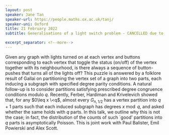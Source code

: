 ```yaml
---
layout: post
speaker: Jane Tan
speaker-url: https://people.maths.ox.ac.uk/tanj/
speaker-uni: Oxford
title: 21 February 2022
subtitle: Generalisations of a light switch problem - CANCELLED due to bad weather

excerpt_separator: <!--more-->
---
```



Given any graph with lights turned on at each vertex and buttons corresponding to each vertex that toggle the status (on/off) of the vertex together with its neighbourhood, is there always a sequence of button-pushes that turns all of the lights off? This puzzle is answered by a folklore result of Gallai on partitioning the vertex set of a graph into two parts, each inducing a subgraph with specified degree parity conditions. A natural follow-up is to consider partitions satisfying prescribed degree congruence conditions modulo $q$. Recently, Ferber, Hardiman and Krivelevich showed that, for any $0\leq x \<q$, almost every $G_{n,1/2}$ has a vertex partition into $q+1$ parts such that each induced subgraph has degrees $x \bmod q$, and asked whether the same holds with $q$ parts. In this talk, we outline why this is not the case; in fact, the distribution of the counts of such `good’ partitions into $q$ parts is asymptotically Poisson. This is joint work with Paul Balister, Emil Powierski and Alex Scott.

<!--more-->
